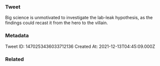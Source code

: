 ### Tweet
Big science is unmotivated to investigate the lab-leak hypothesis, as the findings could recast it from the hero to the villain.

### Metadata
Tweet ID: 1470253436033712136
Created At: 2021-12-13T04:45:09.000Z

### Related

